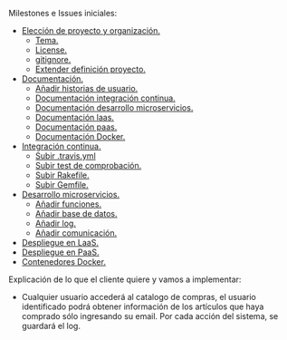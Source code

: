 Milestones e Issues iniciales:
* [Elección de proyecto y organización.](https://github.com/mati3/CC-WebProject/milestone/1)
    - [Tema.](https://github.com/mati3/CC-WebProject/issues/3)
    - [License.](https://github.com/mati3/CC-WebProject/issues/2)
    - [gitignore.](https://github.com/mati3/CC-WebProject/issues/1)
    - [Extender definición proyecto.](https://github.com/mati3/CC-WebProject/issues/4)
* [Documentación.](https://github.com/mati3/CC-WebProject/milestone/2)
    - [Añadir historias de usuario.](https://github.com/mati3/CC-WebProject/issues/22)
    - [Documentación integración continua.](https://github.com/mati3/CC-WebProject/issues/9)
    - [Documentación desarrollo microservicios.](https://github.com/mati3/CC-WebProject/issues/10)
    - [Documentación laas.](https://github.com/mati3/CC-WebProject/issues/11)
    - [Documentación paas.](https://github.com/mati3/CC-WebProject/issues/12)
    - [Documentación Docker.](https://github.com/mati3/CC-WebProject/issues/13)
* [Integración continua.](https://github.com/mati3/CC-WebProject/milestone/4)
    - [Subir .travis.yml](https://github.com/mati3/CC-WebProject/issues/14)
    - [Subir test de comprobación.](https://github.com/mati3/CC-WebProject/issues/15)
    - [Subir Rakefile.](https://github.com/mati3/CC-WebProject/issues/16)
    - [Subir Gemfile.](https://github.com/mati3/CC-WebProject/issues/17)
* [Desarrollo microservicios.](https://github.com/mati3/CC-WebProject/milestone/3)
    - [Añadir funciones.](https://github.com/mati3/CC-WebProject/issues/18)
    - [Añadir base de datos.](https://github.com/mati3/CC-WebProject/issues/19)
    - [Añadir log.](https://github.com/mati3/CC-WebProject/issues/20)
    - [Añadir comunicación.](https://github.com/mati3/CC-WebProject/issues/21)
* [Despliegue en LaaS.](https://github.com/mati3/CC-WebProject/milestone/5)
* [Despliegue en PaaS.](https://github.com/mati3/CC-WebProject/milestone/6)
* [Contenedores Docker.](https://github.com/mati3/CC-WebProject/milestone/7)

Explicación de lo que el cliente quiere y vamos a implementar:

* Cualquier usuario  accederá al catalogo de compras, el usuario identificado podrá obtener información de los artículos que haya comprado sólo ingresando su email. Por cada acción del sistema, se guardará el log.

